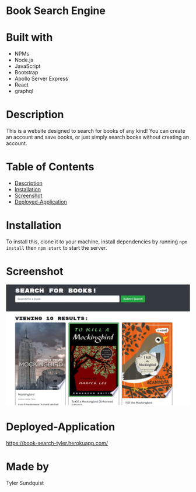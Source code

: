 # Book Search Engine

# Built with

- NPMs
- Node.js
- JavaScript
- Bootstrap
- Apollo Server Express
- React
- graphql

# Description

This is a website designed to search for books of any kind! You can create an account and save books, or just simply search books without creating an account.

# Table of Contents

- [Description](#description)
- [Installation](#installation)
- [Screenshot](#screenshot)
- [Deployed-Application](#deployed-application)

# Installation

To install this, clone it to your machine, install dependencies by running `npm install` then `npm start` to start the server.

# Screenshot

![Screenshot](./client/public/bok-search.JPG)

# Deployed-Application

https://book-search-tyler.herokuapp.com/

# Made by

Tyler Sundquist
